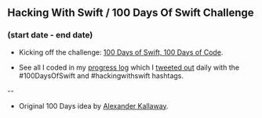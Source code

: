 ## Hacking With Swift / 100 Days Of Swift Challenge 
### (start date - end date)

* Kicking off the challenge: [100 Days of Swift, 100 Days of Code](https://www.hackingwithswift.com/100).

* See all I coded in my [progress log](LOG.md) which I [tweeted out](https://twitter.com/anthlis) daily with the #100DaysOfSwift and #hackingwithswift hashtags.

-- 

* Original 100 Days idea by [Alexander Kallaway](https://medium.freecodecamp.org/join-the-100daysofcode-556ddb4579e4).
